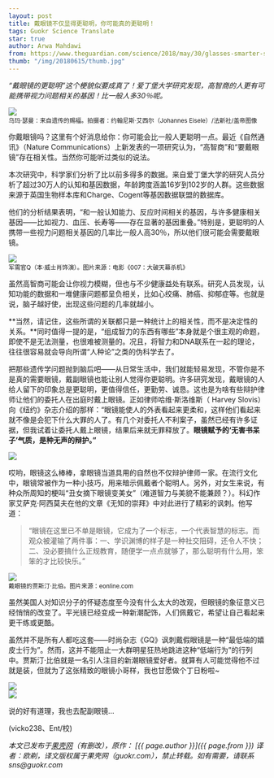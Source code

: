 ```yaml
---
layout: post
title: 戴眼镜不仅显得更聪明，你可能真的更聪明！
tags: Guokr Science Translate
star: true
author: Arwa Mahdawi
from: https://www.theguardian.com/science/2018/may/30/glasses-smarter-study-intelligence-bad-eyesight-link-health-benefits
thumb: "/img/20180615/thumb.jpg"
---
```


*“戴眼镜的更聪明”这个梗貌似要成真了！爱丁堡大学研究发现，高智商的人更有可能携带视力问题相关的基因！比一般人多30％呢。*

<img src="{{site.cdn}}/img/20180615/001.jpg" /><br><small>
乌玛·瑟曼：来自遗传的赐福。拍摄者：约翰尼斯·艾西尔（Johannes Eisele）/法新社/盖帝图像</small>

你戴眼镜吗？这里有个好消息给你：你可能会比一般人更聪明一点。最近《自然通讯》（Nature Communications）上新发表的一项研究认为，“高智商”和“要戴眼镜”存在相关性。当然你可能听过类似的说法。

本次研究中，科学家们分析了比以前多得多的数据。来自爱丁堡大学的研究人员分析了超过30万人的认知和基因数据，年龄跨度涵盖16岁到102岁的人群。这些数据来源于英国生物样本库和Charge、Cogent等基因数据联盟的数据库。

他们的分析结果表明，“和一般认知能力、反应时间相关的基因，与许多健康相关基因——比如视力、血压、长寿等——存在显著的基因重叠。”特别是，更聪明的人携带一些视力问题相关基因的几率比一般人高30％，所以他们很可能会需要戴眼镜。

<img src="{{site.cdn}}/img/20180615/001-2.jpg" /><br><small>
军需官Q（本·威士肖饰演）。图片来源：电影《007：大破天幕杀机》</small>

虽然高智商可能会让你视力模糊，但也与不少健康益处有联系。研究人员发现，认知功能的数据和一堆健康问题都呈负相关，比如心绞痛、肺癌、抑郁症等。也就是说，脑子越好使，出现这些问题的几率就越小。

**当然，请记住，这些所谓的关联都只是一种统计上的相关性，而不是决定性的关系。**同时值得一提的是，“组成智力的东西有哪些”本身就是个很主观的命题，即使不是无法测量，也很难被测量的。况且，将智力和DNA联系在一起的理论，往往很容易就会导向所谓“人种论”之类的伪科学去了。

把那些遗传学问题抛到脑后吧——从日常生活中，我们就能轻易发现，不管你是不是真的需要眼镜，戴副眼镜也能让别人觉得你更聪明。许多研究发现，戴眼镜的人给人留下的印象总是更聪明，更值得信任，更勤劳、诚恳。这也是为啥有些辩护律师让他们的委托人在出庭时戴上眼镜。正如律师哈维·斯洛维斯（ Harvey Slovis）向《纽约》杂志介绍的那样：“眼镜能使人的外表看起来更柔和，这样他们看起来就不像是会犯下什么大罪的人了。有几个对委托人不利案子，虽然已经有许多证据，但我试着让委托人戴上眼镜，结果后来就无罪释放了。**眼镜赋予的‘无害书呆子’气质，是种无声的辩护。”**

<img src="{{site.cdn}}/img/20180615/002.jpg" />

哎哟，眼镜这么棒棒，拿眼镜当道具用的自然也不仅辩护律师一家。在流行文化中，眼镜常被作为一种小技巧，用来暗示佩戴者个聪明人。另外，对女生来说，有种众所周知的梗叫“丑女摘下眼镜变美女”（难道智力与美貌不能兼顾？）。科幻作家艾萨克·阿西莫夫在他的文章《无知的崇拜》中对此进行了精彩的讽刺。他写道：

> “眼镜在这里已不单是眼镜，它成为了一个标志，一个代表智慧的标志。而观众被灌输了两件事：一、学识渊博的样子是一种社交阻碍，还令人不快；二、没必要搞什么正规教育，随便学一点点就够了，那么聪明有什么用，笨笨的才比较快乐。”

<img src="{{site.cdn}}/img/20180615/003.jpg" /><br><small>
戴眼镜的贾斯汀·比伯。图片来源：eonline.com</small>

虽然美国人对知识分子的怀疑态度至今没有什么太大的改观，但眼镜的象征意义已经悄悄的改变了。平光镜已经变成一种新潮配饰，人们佩戴它，希望让自己看起来更干练或更酷。

虽然并不是所有人都吃这套——时尚杂志《GQ》讽刺戴假眼镜是一种“最低端的嬉皮士行为”。然而，这并不能阻止一大群明星狂热地跳进这种“低端行为”的行列中。贾斯汀·比伯就是一名引人注目的新潮眼镜爱好者。就算有人可能觉得他不过就是装，但就为了这张精致的眼镜小哥样，我也甘愿做个丁日粉啦~

<img src="{{site.cdn}}/img/20180615/004.png" /><br><img src="{{site.cdn}}/img/20180615/005.png" />

说的好有道理，我也去配副眼镜…

(vicko238、Ent/校)

_本文已发布于[果壳网](https://www.guokr.com/article/443017/)（有删改），原作： [{{ page.author }}]({{ page.from }}) 译者：欧剃，译文版权属于果壳网（guokr.com），禁止转载。如有需要，请联系sns@guokr.com_

